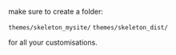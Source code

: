 make sure to create a folder:

`themes/skeleton_mysite/`
`themes/skeleton_dist/`

for all your customisations.
